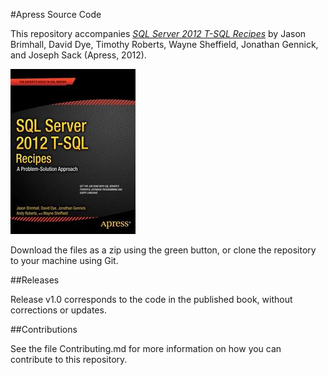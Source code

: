 #Apress Source Code

This repository accompanies [*SQL Server 2012 T-SQL Recipes*](http://www.apress.com/9781430242000) by Jason Brimhall, David Dye, Timothy Roberts, Wayne Sheffield, Jonathan Gennick, and Joseph Sack (Apress, 2012).

![Cover image](9781430242000.jpg)

Download the files as a zip using the green button, or clone the repository to your machine using Git.

##Releases

Release v1.0 corresponds to the code in the published book, without corrections or updates.

##Contributions

See the file Contributing.md for more information on how you can contribute to this repository.
